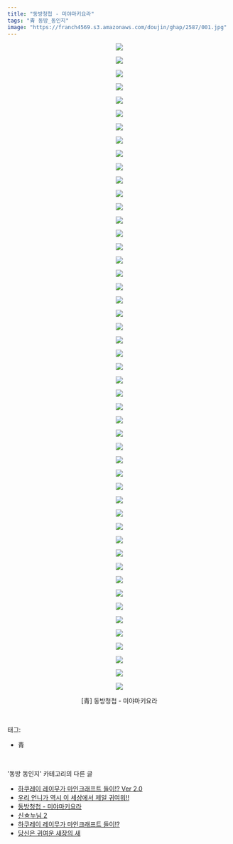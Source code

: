 ```yaml
---
title: "동방청첩 - 미야마키요라"
tags: "青 동방_동인지"
image: "https://franch4569.s3.amazonaws.com/doujin/ghap/2587/001.jpg"
---
```

<div class="article">
<p style="text-align: center; clear: none; float: none;"><img src="{{ site.imgserver2 }}/ghap/2587/001.jpg"/></p>
<p style="text-align: center; clear: none; float: none;"><img src="{{ site.imgserver2 }}/ghap/2587/002.jpg"/></p>
<p style="text-align: center; clear: none; float: none;"><img src="{{ site.imgserver2 }}/ghap/2587/003.jpg"/></p>
<p style="text-align: center; clear: none; float: none;"><img src="{{ site.imgserver2 }}/ghap/2587/004.jpg"/></p>
<p style="text-align: center; clear: none; float: none;"><img src="{{ site.imgserver2 }}/ghap/2587/005.jpg"/></p>
<p style="text-align: center; clear: none; float: none;"><img src="{{ site.imgserver2 }}/ghap/2587/006.jpg"/></p>
<p style="text-align: center; clear: none; float: none;"><img src="{{ site.imgserver2 }}/ghap/2587/007.jpg"/></p>
<p style="text-align: center; clear: none; float: none;"><img src="{{ site.imgserver2 }}/ghap/2587/008.jpg"/></p>
<p style="text-align: center; clear: none; float: none;"><img src="{{ site.imgserver2 }}/ghap/2587/009.jpg"/></p>
<p style="text-align: center; clear: none; float: none;"><img src="{{ site.imgserver2 }}/ghap/2587/010.jpg"/></p>
<p style="text-align: center; clear: none; float: none;"><img src="{{ site.imgserver2 }}/ghap/2587/011.jpg"/></p>
<p style="text-align: center; clear: none; float: none;"><img src="{{ site.imgserver2 }}/ghap/2587/012.jpg"/></p>
<p style="text-align: center; clear: none; float: none;"><img src="{{ site.imgserver2 }}/ghap/2587/013.jpg"/></p>
<p style="text-align: center; clear: none; float: none;"><img src="{{ site.imgserver2 }}/ghap/2587/014.jpg"/></p>
<p style="text-align: center; clear: none; float: none;"><img src="{{ site.imgserver2 }}/ghap/2587/015.jpg"/></p>
<p style="text-align: center; clear: none; float: none;"><img src="{{ site.imgserver2 }}/ghap/2587/016.jpg"/></p>
<p style="text-align: center; clear: none; float: none;"><img src="{{ site.imgserver2 }}/ghap/2587/017.jpg"/></p>
<p style="text-align: center; clear: none; float: none;"><img src="{{ site.imgserver2 }}/ghap/2587/018.jpg"/></p>
<p style="text-align: center; clear: none; float: none;"><img src="{{ site.imgserver2 }}/ghap/2587/019.jpg"/></p>
<p style="text-align: center; clear: none; float: none;"><img src="{{ site.imgserver2 }}/ghap/2587/020.jpg"/></p>
<p style="text-align: center; clear: none; float: none;"><img src="{{ site.imgserver2 }}/ghap/2587/021.jpg"/></p>
<p style="text-align: center; clear: none; float: none;"><img src="{{ site.imgserver2 }}/ghap/2587/022.jpg"/></p>
<p style="text-align: center; clear: none; float: none;"><img src="{{ site.imgserver2 }}/ghap/2587/023.jpg"/></p>
<p style="text-align: center; clear: none; float: none;"><img src="{{ site.imgserver2 }}/ghap/2587/024.jpg"/></p>
<p style="text-align: center; clear: none; float: none;"><img src="{{ site.imgserver2 }}/ghap/2587/025.jpg"/></p>
<p style="text-align: center; clear: none; float: none;"><img src="{{ site.imgserver2 }}/ghap/2587/026.jpg"/></p>
<p style="text-align: center; clear: none; float: none;"><img src="{{ site.imgserver2 }}/ghap/2587/027.jpg"/></p>
<p style="text-align: center; clear: none; float: none;"><img src="{{ site.imgserver2 }}/ghap/2587/028.jpg"/></p>
<p style="text-align: center; clear: none; float: none;"><img src="{{ site.imgserver2 }}/ghap/2587/029.jpg"/></p>
<p style="text-align: center; clear: none; float: none;"><img src="{{ site.imgserver2 }}/ghap/2587/030.jpg"/></p>
<p style="text-align: center; clear: none; float: none;"><img src="{{ site.imgserver2 }}/ghap/2587/031.jpg"/></p>
<p style="text-align: center; clear: none; float: none;"><img src="{{ site.imgserver2 }}/ghap/2587/032.jpg"/></p>
<p style="text-align: center; clear: none; float: none;"><img src="{{ site.imgserver2 }}/ghap/2587/033.jpg"/></p>
<p style="text-align: center; clear: none; float: none;"><img src="{{ site.imgserver2 }}/ghap/2587/034.jpg"/></p>
<p style="text-align: center; clear: none; float: none;"><img src="{{ site.imgserver2 }}/ghap/2587/035.jpg"/></p>
<p style="text-align: center; clear: none; float: none;"><img src="{{ site.imgserver2 }}/ghap/2587/036.jpg"/></p>
<p style="text-align: center; clear: none; float: none;"><img src="{{ site.imgserver2 }}/ghap/2587/037.jpg"/></p>
<p style="text-align: center; clear: none; float: none;"><img src="{{ site.imgserver2 }}/ghap/2587/038.jpg"/></p>
<p style="text-align: center; clear: none; float: none;"><img src="{{ site.imgserver2 }}/ghap/2587/039.jpg"/></p>
<p style="text-align: center; clear: none; float: none;"><img src="{{ site.imgserver2 }}/ghap/2587/040.jpg"/></p>
<p style="text-align: center; clear: none; float: none;"><img src="{{ site.imgserver2 }}/ghap/2587/041.jpg"/></p>
<p style="text-align: center; clear: none; float: none;"><img src="{{ site.imgserver2 }}/ghap/2587/042.jpg"/></p>
<p style="text-align: center; clear: none; float: none;"><img src="{{ site.imgserver2 }}/ghap/2587/043.jpg"/></p>
<p style="text-align: center; clear: none; float: none;"><img src="{{ site.imgserver2 }}/ghap/2587/044.jpg"/></p>
<p style="text-align: center; clear: none; float: none;"><img src="{{ site.imgserver2 }}/ghap/2587/045.jpg"/></p>
<p style="text-align: center; clear: none; float: none;"><img src="{{ site.imgserver2 }}/ghap/2587/046.jpg"/></p>
<p style="text-align: center; clear: none; float: none;"><img src="{{ site.imgserver2 }}/ghap/2587/047.jpg"/></p>
<p style="text-align: center; clear: none; float: none;"><img src="{{ site.imgserver2 }}/ghap/2587/048.jpg"/></p>
<p style="text-align: center; clear: none; float: none;"><img src="{{ site.imgserver2 }}/ghap/2587/049.jpg"/></p>
<p style="text-align: center; clear: none; float: none;">[青] 동방청첩 - 미야마키요라</p>
<p style="text-align: center; clear: none; float: none;"></p>
</div><br/>
<div class="tagTrail">
<p>태그: </p>
<ul>
<li>青</li>
</ul>
</div><br/>
<div class="another">
<p>'동방 동인지' 카테고리의 다른 글</p>
<ul>
<li><a href="/ghap_2589">하쿠레이 레이무가 마인크래프트 들이!? Ver 2.0</a></li>
<li><a href="/ghap_2588">우리 언니가 역시 이 세상에서 제일 귀여워!!</a></li>
<li><a href="/ghap_2587">동방청첩 - 미야마키요라</a></li>
<li><a href="/ghap_2586">신☆누님 2</a></li>
<li><a href="/ghap_2585">하쿠레이 레이무가 마인크래프트 들이!?</a></li>
<li><a href="/ghap_2584">당신은 귀여운 새장의 새</a></li>
</ul>
</div><br/>
<div class="cb_module cb_fluid">
<div class="cb_wrt cb_profile">
</div><!-- commentList close -->
</div><br/>
